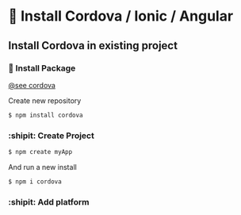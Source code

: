 # :sparkling_heart: Install Cordova / Ionic / Angular

## Install Cordova in existing project

### :floppy_disk: Install Package
[@see cordova](https://cordova.apache.org/docs/fr/latest/guide/cli/)

Create new repository
```bash
$ npm install cordova
```

### :shipit: Create Project

```bash
$ npm create myApp
```

And run a new install

```bash
$ npm i cordova
```

### :shipit: Add platform

